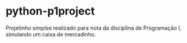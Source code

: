 # python-p1project
Projetinho simplse realizado para nota da disciplina de Programação I, simulando um caixa de mercadinho.
